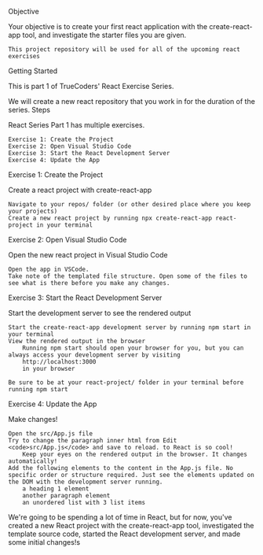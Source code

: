 Objective

Your objective is to create your first react application with the create-react-app tool, and investigate the starter files you are given.

    This project repository will be used for all of the upcoming react exercises

Getting Started

This is part 1 of TrueCoders' React Exercise Series.

We will create a new react repository that you work in for the duration of the series.
Steps

React Series Part 1 has multiple exercises.

    Exercise 1: Create the Project
    Exercise 2: Open Visual Studio Code
    Exercise 3: Start the React Development Server
    Exercise 4: Update the App

Exercise 1: Create the Project

Create a react project with create-react-app

    Navigate to your repos/ folder (or other desired place where you keep your projects)
    Create a new react project by running npx create-react-app react-project in your terminal

Exercise 2: Open Visual Studio Code

Open the new react project in Visual Studio Code

    Open the app in VSCode.
    Take note of the templated file structure. Open some of the files to see what is there before you make any changes.

Exercise 3: Start the React Development Server

Start the development server to see the rendered output

    Start the create-react-app development server by running npm start in your terminal
    View the rendered output in the browser
        Running npm start should open your browser for you, but you can always access your development server by visiting
        http://localhost:3000
        in your browser

    Be sure to be at your react-project/ folder in your terminal before running npm start

Exercise 4: Update the App

Make changes!

    Open the src/App.js file
    Try to change the paragraph inner html from Edit <code>src/App.js</code> and save to reload. to React is so cool!
        Keep your eyes on the rendered output in the browser. It changes automatically!
    Add the following elements to the content in the App.js file. No specific order or structure required. Just see the elements updated on the DOM with the development server running.
        a heading 1 element
        another paragraph element
        an unordered list with 3 list items

We're going to be spending a lot of time in React, but for now, you've created a new React project with the create-react-app tool, investigated the template source code, started the React development server, and made some initial changes!s